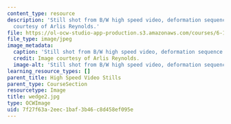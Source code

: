 ```yaml
---
content_type: resource
description: 'Still shot from B/W high speed video, deformation sequence #2. Image
  courtesy of Arlis Reynolds.'
file: https://ol-ocw-studio-app-production.s3.amazonaws.com/courses/6-163-strobe-project-laboratory-fall-2005/7f27f63a2eec1baf3b46c8d458ef095e_wedge2.jpg
file_type: image/jpeg
image_metadata:
  caption: 'Still shot from B/W high speed video, deformation sequence #2.'
  credit: Image courtesy of Arlis Reynolds.
  image-alt: 'Still shot from B/W high speed video, deformation sequence #2.'
learning_resource_types: []
parent_title: High Speed Video Stills
parent_type: CourseSection
resourcetype: Image
title: wedge2.jpg
type: OCWImage
uid: 7f27f63a-2eec-1baf-3b46-c8d458ef095e
---
```

